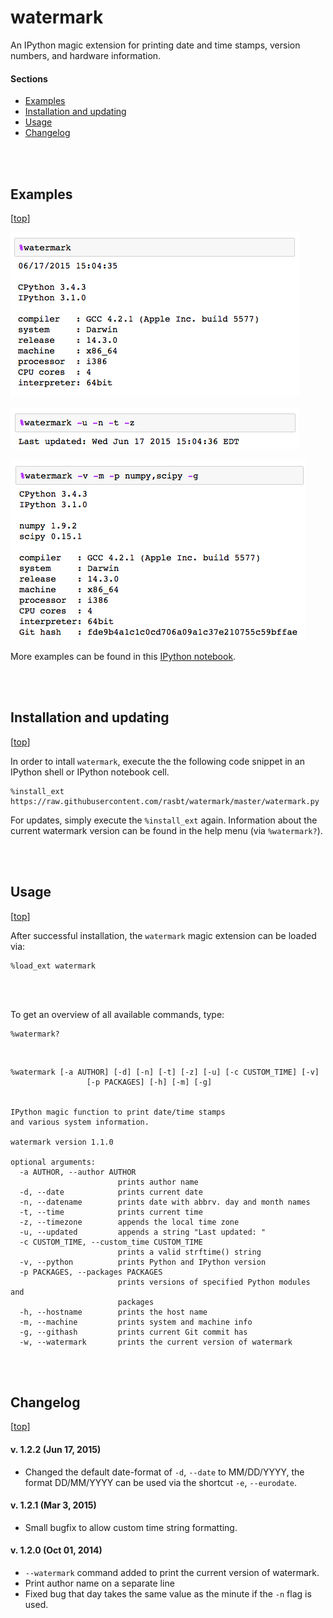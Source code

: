 watermark
=========

An IPython magic extension for printing date and time stamps, version numbers, and hardware information.
<br>
#### Sections

- [Examples](#examples)
- [Installation and updating](#installation-and-updating)
- [Usage](#usage)
- [Changelog](#changelog)


<br>
<br>

## Examples
[[top](#contents)]

![](./images/ex1.png)

![](./images/ex2.png)

![](./images/ex3.png)

More examples can be found in this [IPython notebook](http://nbviewer.ipython.org/github/rasbt/watermark/blob/master/docs/watermark.ipynb).

<br>
<br>

## Installation and updating
[[top](#contents)]

In order to intall `watermark`, execute the the following code snippet in an IPython shell or IPython notebook cell.

	%install_ext https://raw.githubusercontent.com/rasbt/watermark/master/watermark.py

For updates, simply execute the `%install_ext` again. Information about the current watermark version can be found in the help menu (via `%watermark?`).

<br>
<br>

## Usage
[[top](#contents)]

After successful installation, the `watermark` magic extension can be loaded via:

	%load_ext watermark

<br>
<br>

To get an overview of all available commands, type:

	%watermark?

<br>



	%watermark [-a AUTHOR] [-d] [-n] [-t] [-z] [-u] [-c CUSTOM_TIME] [-v]
	                 [-p PACKAGES] [-h] [-m] [-g]


	IPython magic function to print date/time stamps
	and various system information.

	watermark version 1.1.0

	optional arguments:
	  -a AUTHOR, --author AUTHOR
	                        prints author name
	  -d, --date            prints current date
	  -n, --datename        prints date with abbrv. day and month names
	  -t, --time            prints current time
	  -z, --timezone        appends the local time zone
	  -u, --updated         appends a string "Last updated: "
	  -c CUSTOM_TIME, --custom_time CUSTOM_TIME
	                        prints a valid strftime() string
	  -v, --python          prints Python and IPython version
	  -p PACKAGES, --packages PACKAGES
	                        prints versions of specified Python modules and
	                        packages
	  -h, --hostname        prints the host name
	  -m, --machine         prints system and machine info
	  -g, --githash         prints current Git commit has
	  -w, --watermark       prints the current version of watermark


<br>
<br>

## Changelog
[[top](#contents)]

#### v. 1.2.2 (Jun 17, 2015)
- Changed the default date-format of `-d`, `--date` to MM/DD/YYYY, the format DD/MM/YYYY can be used via the shortcut `-e`, `--eurodate`.

#### v. 1.2.1 (Mar 3, 2015)
- Small bugfix to allow custom time string formatting.

#### v. 1.2.0 (Oct 01, 2014)
- `--watermark` command added to print the current version of watermark.
- Print author name on a separate line
- Fixed bug that day takes the same value as the minute if the `-n` flag is used.
